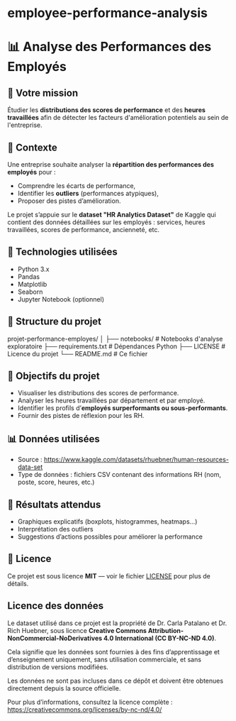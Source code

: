 # employee-performance-analysis

# 📊 Analyse des Performances des Employés

## 🎯 Votre mission

Étudier les **distributions des scores de performance** et des **heures travaillées** afin de détecter les facteurs d'amélioration potentiels au sein de l'entreprise.

## 🧠 Contexte

Une entreprise souhaite analyser la **répartition des performances des employés** pour :
- Comprendre les écarts de performance,
- Identifier les **outliers** (performances atypiques),
- Proposer des pistes d’amélioration.

Le projet s’appuie sur le **dataset "HR Analytics Dataset"** de Kaggle qui contient des données détaillées sur les employés : services, heures travaillées, scores de performance, ancienneté, etc.

## 🧰 Technologies utilisées

- Python 3.x  
- Pandas  
- Matplotlib  
- Seaborn  
- Jupyter Notebook (optionnel)

## 📁 Structure du projet

projet-performance-employes/
│
├── notebooks/           # Notebooks d'analyse exploratoire
├── requirements.txt     # Dépendances Python
├── LICENSE              # Licence du projet
└── README.md            # Ce fichier

## 🚀 Objectifs du projet

- Visualiser les distributions des scores de performance.
- Analyser les heures travaillées par département et par employé.
- Identifier les profils d’**employés surperformants ou sous-performants**.
- Fournir des pistes de réflexion pour les RH.

## 📊 Données utilisées

- Source : https://www.kaggle.com/datasets/rhuebner/human-resources-data-set
- Type de données : fichiers CSV contenant des informations RH (nom, poste, score, heures, etc.)

## 📌 Résultats attendus

- Graphiques explicatifs (boxplots, histogrammes, heatmaps…)
- Interprétation des outliers
- Suggestions d’actions possibles pour améliorer la performance

## 📜 Licence

Ce projet est sous licence **MIT** — voir le fichier [LICENSE](./LICENSE) pour plus de détails.

## Licence des données

Le dataset utilisé dans ce projet est la propriété de Dr. Carla Patalano et Dr. Rich Huebner, sous licence **Creative Commons Attribution-NonCommercial-NoDerivatives 4.0 International (CC BY-NC-ND 4.0)**.

Cela signifie que les données sont fournies à des fins d’apprentissage et d’enseignement uniquement, sans utilisation commerciale, et sans distribution de versions modifiées.

Les données ne sont pas incluses dans ce dépôt et doivent être obtenues directement depuis la source officielle.

Pour plus d’informations, consultez la licence complète :  
https://creativecommons.org/licenses/by-nc-nd/4.0/

